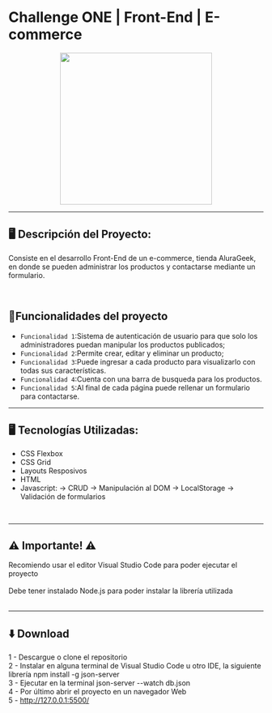 # Challenge ONE | Front-End | E-commerce

<p align="center" >
     <img width="300" heigth="300" src="https://user-images.githubusercontent.com/91544872/189419040-c093db78-c970-4960-8aca-ffcc11f7ffaf.png">
</p>

---

## 🖥️ Descripción del Proyecto:

Consiste en el desarrollo Front-End de un e-commerce, tienda AluraGeek, en donde se pueden administrar los productos y contactarse mediante un formulario. 

</br>

## :hammer:Funcionalidades del proyecto

- `Funcionalidad 1`:Sistema de autenticación de usuario para que solo los administradores puedan manipular los productos publicados;
- `Funcionalidad 2`:Permite crear, editar y eliminar un producto;
- `Funcionalidad 3`:Puede ingresar a cada producto para visualizarlo con todas sus características.
- `Funcionalidad 4`:Cuenta con una barra de busqueda para los productos.
- `Funcionalidad 5`:Al final de cada página puede rellenar un formulario para contactarse.


---
## 🖥️ Tecnologías Utilizadas:

- CSS Flexbox
- CSS Grid
- Layouts Resposivos
- HTML
- Javascript:
-> CRUD
-> Manipulación al DOM
-> LocalStorage
-> Validación de formularios
</br>


---
## ⚠️ Importante! ⚠️

Recomiendo usar el editor Visual Studio Code para poder ejecutar el proyecto </br></br>
Debe tener instalado Node.js para poder instalar la librería utilizada</br></br>

---

## ⬇️ Download

1 - Descargue o clone el repositorio </br>
2 - Instalar en alguna terminal de Visual Studio Code u otro IDE, la siguiente librería npm install -g json-server </br>
3 - Ejecutar en la terminal json-server --watch db.json </br>
4 - Por último abrir el proyecto en un navegador Web  </br>
5 - http://127.0.0.1:5500/ </br>


